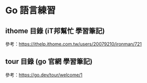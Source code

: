 # Go 語言練習
## ithome 目錄 (iT邦幫忙 學習筆記)
參考：https://ithelp.ithome.com.tw/users/20079210/ironman/721

## tour 目錄 (go 官網 學習筆記)
參考：https://go.dev/tour/welcome/1